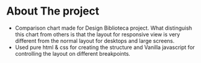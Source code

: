 # About The project
- Comparison chart made for Design Biblioteca project. What distinguish this chart from others is that the layout for responsive view is very different from the normal layout for desktops and large screens. 
- Used pure html & css for creating the structure and Vanilla javascript for controlling the layout on different breakpoints. 
